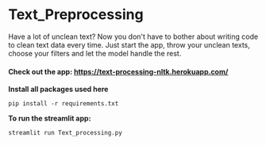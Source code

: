 # Text_Preprocessing
Have a lot of unclean text? Now you don't have to bother about writing code to clean text data every time. Just start the app, throw your unclean texts, choose your filters and let the model handle the rest. 

#### Check out the app:  https://text-processing-nltk.herokuapp.com/


<b>Install all packages used here</b>
```
pip install -r requirements.txt
```

<b>To run the streamlit app:</b>
```
streamlit run Text_processing.py
```


